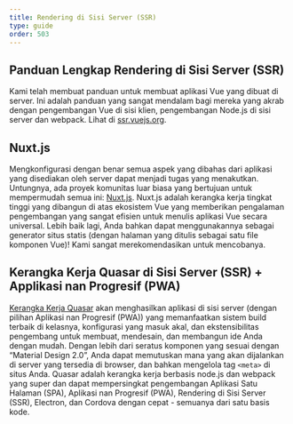 ```yaml
---
title: Rendering di Sisi Server (SSR)
type: guide
order: 503
---
```


## Panduan Lengkap Rendering di Sisi Server (SSR)

Kami telah membuat panduan untuk membuat aplikasi Vue yang dibuat di server. Ini adalah panduan yang sangat mendalam bagi mereka yang akrab dengan pengembangan Vue di sisi klien, pengembangan Node.js di sisi server dan webpack. Lihat di [ssr.vuejs.org](https://ssr.vuejs.org/).

## Nuxt.js

Mengkonfigurasi dengan benar semua aspek yang dibahas dari aplikasi yang disediakan oleh server dapat menjadi tugas yang menakutkan. Untungnya, ada proyek komunitas luar biasa yang bertujuan untuk mempermudah semua ini: [Nuxt.js](https://nuxtjs.org/). Nuxt.js adalah kerangka kerja tingkat tinggi yang dibangun di atas ekosistem Vue yang memberikan pengalaman pengembangan yang sangat efisien untuk menulis aplikasi Vue secara universal. Lebih baik lagi, Anda bahkan dapat menggunakannya sebagai generator situs statis (dengan halaman yang ditulis sebagai satu file komponen Vue)! Kami sangat merekomendasikan untuk mencobanya.

## Kerangka Kerja Quasar di Sisi Server (SSR) + Applikasi nan Progresif (PWA)

[Kerangka Kerja Quasar](https://quasar-framework.org/) akan menghasilkan aplikasi di sisi server (dengan pilihan Aplikasi nan Progresif (PWA)) yang memanfaatkan sistem build terbaik di kelasnya, konfigurasi yang masuk akal, dan ekstensibilitas pengembang untuk membuat, mendesain, dan membangun ide Anda dengan mudah. Dengan lebih dari seratus komponen yang sesuai dengan “Material Design 2.0”, Anda dapat memutuskan mana yang akan dijalankan di server yang tersedia di browser, dan bahkan mengelola tag `<meta>` di situs Anda. Quasar adalah kerangka kerja berbasis node.js dan webpack yang super dan dapat mempersingkat pengembangan Aplikasi Satu Halaman (SPA), Aplikasi nan Progresif (PWA), Rendering di Sisi Server (SSR), Electron, dan Cordova dengan cepat - semuanya dari satu basis kode.
